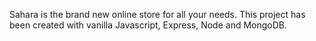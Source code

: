 Sahara is the brand new online store for all your needs. This project has been created with vanilla Javascript, Express, Node and MongoDB. 